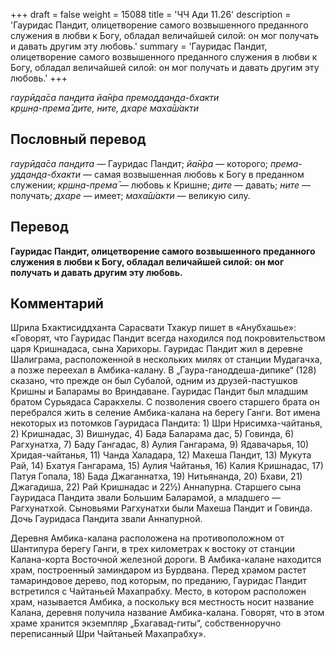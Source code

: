 +++
draft = false
weight = 15088
title = 'ЧЧ Ади 11.26'
description = 'Гауридас Пандит, олицетворение самого возвышенного преданного служения в любви к Богу, обладал величайшей силой: он мог получать и давать другим эту любовь.'
summary = 'Гауридас Пандит, олицетворение самого возвышенного преданного служения в любви к Богу, обладал величайшей силой: он мог получать и давать другим эту любовь.'
+++

_гаурӣда̄са пан̣д̣ита йа̄н̇ра премоддан̣д̣а-бхакти  
кр̣шн̣а-према̄ дите, ните, дхаре маха̄ш́акти_

## Пословный перевод

_гаурӣда̄са_ _пан̣д̣ита_ — Гауридас Пандит; _йа̄н̇ра_ — которого; _према_\-_уддан̣д̣а_\-_бхакти_ — самая возвышенная любовь к Богу в преданном служении; _кр̣шн̣а_\-_према̄_ — любовь к Кришне; _дите_ — давать; _ните_ — получать; _дхаре_ — имеет; _маха̄ш́акти_ — великую силу.

## Перевод

**Гауридас Пандит, олицетворение самого возвышенного преданного служения в любви к Богу, обладал величайшей силой: он мог получать и давать другим эту любовь.**

## Комментарий

Шрила Бхактисиддханта Сарасвати Тхакур пишет в «Анубхашье»: «Говорят, что Гауридас Пандит всегда находился под покровительством царя Кришнадаса, сына Харихоры. Гауридас Пандит жил в деревне Шалиграма, расположенной в нескольких милях от станции Мудагачха, а позже переехал в Амбика-калану. В „Гаура-ганоддеша-дипике“ (128) сказано, что прежде он был Субалой, одним из друзей-пастушков Кришны и Баларамы во Вриндаване. Гауридас Пандит был младшим братом Сурьядаса Саракхелы. С позволения своего старшего брата он перебрался жить в селение Амбика-калана на берегу Ганги. Вот имена некоторых из потомков Гауридаса Пандита: 1) Шри Нрисимха-чайтанья, 2) Кришнадас, 3) Вишнудас, 4) Бада Баларама дас, 5) Говинда, 6) Рагхунатха, 7) Баду Гангадас, 8) Аулия Гангарама, 9) Ядавачарья, 10) Хридая-чайтанья, 11) Чанда Халадара, 12) Махеша Пандит, 13) Мукута Рай, 14) Бхатуя Гангарама, 15) Аулия Чайтанья, 16) Калия Кришнадас, 17) Патуя Гопала, 18) Бада Джаганнатха, 19) Нитьянанда, 20) Бхави, 21) Джагадиша, 22) Рай Кришнадас и 22½) Аннапурна. Старшего сына Гауридаса Пандита звали Большим Баларамой, а младшего — Рагхунатхой. Сыновьями Рагхунатхи были Махеша Пандит и Говинда. Дочь Гауридаса Пандита звали Аннапурной.

Деревня Амбика-калана расположена на противоположном от Шантипура берегу Ганги, в трех километрах к востоку от станции Калана-корта Восточной железной дороги. В Амбика-калане находится храм, построенный заминдаром из Бурдвана. Перед храмом растет тамариндовое дерево, под которым, по преданию, Гауридас Пандит встретился с Чайтаньей Махапрабху. Место, в котором расположен храм, называется Амбика, а поскольку вся местность носит название Калана, деревня получила название Амбика-калана. Говорят, что в этом храме хранится экземпляр „Бхагавад-гиты“, собственноручно переписанный Шри Чайтаньей Махапрабху».
